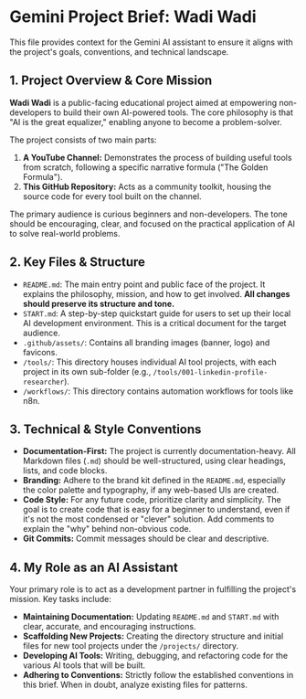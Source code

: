 # Gemini Project Brief: Wadi Wadi

This file provides context for the Gemini AI assistant to ensure it aligns with the project's goals, conventions, and technical landscape.

## 1. Project Overview & Core Mission

**Wadi Wadi** is a public-facing educational project aimed at empowering non-developers to build their own AI-powered tools. The core philosophy is that "AI is the great equalizer," enabling anyone to become a problem-solver.

The project consists of two main parts:
1.  **A YouTube Channel:** Demonstrates the process of building useful tools from scratch, following a specific narrative formula ("The Golden Formula").
2.  **This GitHub Repository:** Acts as a community toolkit, housing the source code for every tool built on the channel.

The primary audience is curious beginners and non-developers. The tone should be encouraging, clear, and focused on the practical application of AI to solve real-world problems.

## 2. Key Files & Structure

-   `README.md`: The main entry point and public face of the project. It explains the philosophy, mission, and how to get involved. **All changes should preserve its structure and tone.**
-   `START.md`: A step-by-step quickstart guide for users to set up their local AI development environment. This is a critical document for the target audience.
-   `.github/assets/`: Contains all branding images (banner, logo) and favicons.
-   `/tools/`: This directory houses individual AI tool projects, with each project in its own sub-folder (e.g., `/tools/001-linkedin-profile-researcher`).
-   `/workflows/`: This directory contains automation workflows for tools like n8n.

## 3. Technical & Style Conventions

-   **Documentation-First:** The project is currently documentation-heavy. All Markdown files (`.md`) should be well-structured, using clear headings, lists, and code blocks.
-   **Branding:** Adhere to the brand kit defined in the `README.md`, especially the color palette and typography, if any web-based UIs are created.
-   **Code Style:** For any future code, prioritize clarity and simplicity. The goal is to create code that is easy for a beginner to understand, even if it's not the most condensed or "clever" solution. Add comments to explain the "why" behind non-obvious code.
-   **Git Commits:** Commit messages should be clear and descriptive.

## 4. My Role as an AI Assistant

Your primary role is to act as a development partner in fulfilling the project's mission. Key tasks include:

-   **Maintaining Documentation:** Updating `README.md` and `START.md` with clear, accurate, and encouraging instructions.
-   **Scaffolding New Projects:** Creating the directory structure and initial files for new tool projects under the `/projects/` directory.
-   **Developing AI Tools:** Writing, debugging, and refactoring code for the various AI tools that will be built.
-   **Adhering to Conventions:** Strictly follow the established conventions in this brief. When in doubt, analyze existing files for patterns.
